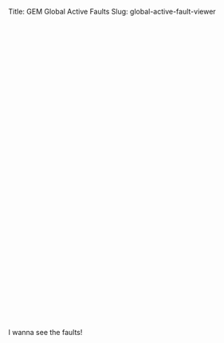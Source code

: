 Title: GEM Global Active Faults
Slug: global-active-fault-viewer

<script src='https://api.mapbox.com/mapbox.js/v3.1.0/mapbox.js'></script>
<link href='https://api.mapbox.com/mapbox.js/v3.1.0/mapbox.css' rel='stylesheet' />


<div id="mapid" style="width: 800px; height: 600px;"></div>
<script>

  var mymap = L.map('mapid').setView([31.1, 83.3], 8);

	L.tileLayer('https://api.tiles.mapbox.com/v4/{id}/{z}/{x}/{y}.png?access_token=pk.eyJ1IjoibWFwYm94IiwiYSI6ImNpejY4NXVycTA2emYycXBndHRqcmZ3N3gifQ.rJcFIG214AriISLbB6B5aw', {
		maxZoom: 18,
		attribution: 'Map data &copy; <a href="http://openstreetmap.org">OpenStreetMap</a> contributors, ' +
			'<a href="http://creativecommons.org/licenses/by-sa/2.0/">CC-BY-SA</a>, ' +
			'Imagery © <a href="http://mapbox.com">Mapbox</a>',
		id: 'mapbox.streets'
	}).addTo(mymap);

  var faults = L.mapbox.featureLayer()
    .loadURL("https://raw.githubusercontent.com/cossatot/gem-global-active-faults/master/geojson/gem_active_faults.geojson")
    .on('ready', function() {
      faults.eachLayer(function(layer) {
        //layer.bindPopup(layer.feature.properties.fz_name);
        var out = [];
        for(key in layer.feature.properties){
          if (layer.feature.properties[key] != null){
            out.push(key+": "+layer.feature.properties[key]);
            }
          }
        layer.bindPopup(out.join("<br />"));
        //  layer.bindPopup(key+": "+feature.properties[key]+"<br />")
        });
      })
    .addTo(mymap);


</script>

I wanna see the faults!
